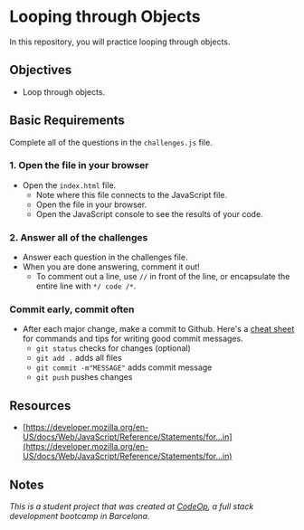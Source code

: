 # Looping through Objects

In this repository, you will practice looping through objects.

## Objectives

- Loop through objects.

## Basic Requirements

Complete all of the questions in the `challenges.js` file.

### 1. Open the file in your browser

- Open the `index.html` file.
  - Note where this file connects to the JavaScript file.
  - Open the file in your browser.
  - Open the JavaScript console to see the results of your code.

### 2. Answer all of the challenges

- Answer each question in the challenges file.
- When you are done answering, comment it out!
  - To comment out a line, use `//` in front of the line, or encapsulate the entire line with `*/ code /*`.

### Commit early, commit often

- After each major change, make a commit to Github. Here's a [cheat sheet](https://www.git-tower.com/blog/git-cheat-sheet) for commands and tips for writing good commit messages.
  - `git status` checks for changes (optional)
  - `git add .` adds all files 
  - `git commit -m"MESSAGE"` adds commit message
  - `git push` pushes changes

## Resources

- [https://developer.mozilla.org/en-US/docs/Web/JavaScript/Reference/Statements/for...in](https://developer.mozilla.org/en-US/docs/Web/JavaScript/Reference/Statements/for...in)

## Notes

_This is a student project that was created at [CodeOp](http://CodeOp.tech), a full stack development bootcamp in Barcelona._
